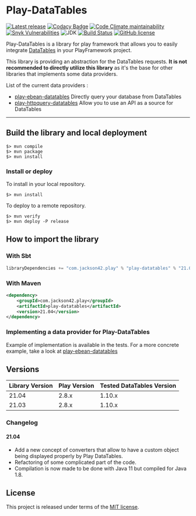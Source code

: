 # Play-DataTables

[![Latest release](https://img.shields.io/github/v/release/PierreAdam/play-datatables)](https://github.com/PierreAdam/play-datatables/releases/latest)
[![Codacy Badge](https://app.codacy.com/project/badge/Grade/8078f113e10049f1abdb621da80c8928)](https://www.codacy.com/gh/PierreAdam/play-datatables/dashboard?utm_source=github.com&amp;utm_medium=referral&amp;utm_content=PierreAdam/play-datatables&amp;utm_campaign=Badge_Grade)
[![Code Climate maintainability](https://img.shields.io/codeclimate/maintainability-percentage/PierreAdam/play-datatables)](https://codeclimate.com/github/PierreAdam/play-datatables)
[![Snyk Vulnerabilities](https://img.shields.io/snyk/vulnerabilities/github/PierreAdam/play-datatables)](https://snyk.io/test/github/PierreAdam/play-datatables?targetFile=pom.xml)
![JDK](https://img.shields.io/badge/JDK-1.8+-blue.svg)
[![Build Status](https://travis-ci.com/PierreAdam/play-datatables.svg?branch=master)](https://travis-ci.com/PierreAdam/play-datatables)
[![GitHub license](https://img.shields.io/github/license/PierreAdam/play-datatables)](https://raw.githubusercontent.com/PierreAdam/play-ebean-datatables/master/LICENSE)

Play-DataTables is a library for play framework that allows you to easily integrate [DataTables](https://datatables.net/) in your PlayFramework project.

This library is providing an abstraction for the DataTables requests. __It is not recommended to directly utilize this library__ as it's the base for other libraries that
implements some data providers.

List of the current data providers :

- [play-ebean-datatables](https://github.com/PierreAdam/play-ebean-datatables) Directly query your database from DataTables
- [play-httpquery-datatables](https://github.com/PierreAdam/play-httpquery-datatables) Allow you to use an API as a source for DataTables

*****

## Build the library and local deployment

```shell
$> mvn compile
$> mvn package
$> mvn install
```

### Install or deploy

To install in your local repository.

```shell
$> mvn install
```

To deploy to a remote repository.

```shell
$> mvn verify
$> mvn deploy -P release
```

## How to import the library

### With Sbt

```scala
libraryDependencies += "com.jackson42.play" % "play-datatables" % "21.04"
```

### With Maven

```xml
<dependency>
    <groupId>com.jackson42.play</groupId>
    <artifactId>play-datatables</artifactId>
    <version>21.04</version>
</dependency>
``` 

### Implementing a data provider for Play-DataTables

Example of implementation is available in the tests. For a more concrete example, take a look at [play-ebean-datatables](https://github.com/PierreAdam/play-ebean-datatables)

## Versions

| Library Version | Play Version | Tested DataTables Version  |
|-----------------|--------------|----------------------------|
| 21.04           | 2.8.x        | 1.10.x                     |
| 21.03           | 2.8.x        | 1.10.x                     |

### Changelog

#### 21.04

- Add a new concept of converters that allow to have a custom object being displayed properly by Play DataTables.
- Refactoring of some complicated part of the code.
- Compilation is now made to be done with Java 11 but compiled for Java 1.8.

## License

This project is released under terms of the [MIT license](https://raw.githubusercontent.com/PierreAdam/play-ebean-datatables/master/LICENSE).
